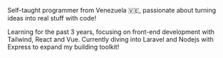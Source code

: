 Self-taught programmer from Venezuela 🇻🇪, passionate about turning ideas into real stuff with code!

Learning for the past 3 years, focusing on front-end development with Tailwind, React and Vue. Currently diving into Laravel and Nodejs with Express to expand my building toolkit!
<!---
lol7seven/lol7seven is a ✨ special ✨ repository because its `README.md` (this file) appears on your GitHub profile.
You can click the Preview link to take a look at your changes.
--->
